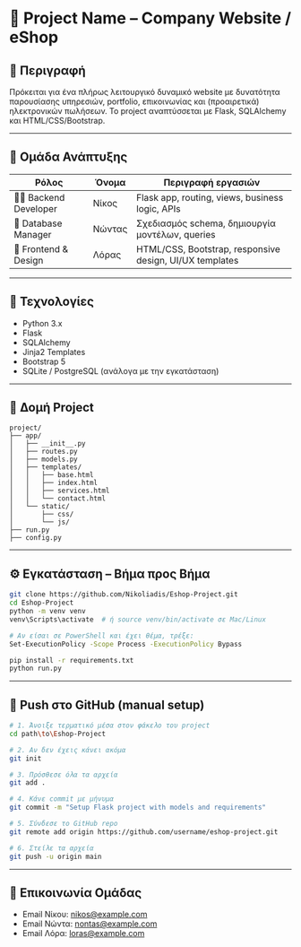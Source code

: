 # 🔧 Project Name – Company Website / eShop

## 📌 Περιγραφή  
Πρόκειται για ένα πλήρως λειτουργικό δυναμικό website με δυνατότητα παρουσίασης υπηρεσιών, portfolio, επικοινωνίας και (προαιρετικά) ηλεκτρονικών πωλήσεων. Το project αναπτύσσεται με Flask, SQLAlchemy και HTML/CSS/Bootstrap.

---

## 🧠 Ομάδα Ανάπτυξης

| Ρόλος              | Όνομα   | Περιγραφή εργασιών                                      |
|--------------------|---------|----------------------------------------------------------|
| 👨‍💻 Backend Developer | Νίκος   | Flask app, routing, views, business logic, APIs         |
| 🧠 Database Manager  | Νώντας  | Σχεδιασμός schema, δημιουργία μοντέλων, queries         |
| 🎨 Frontend & Design | Λόρας   | HTML/CSS, Bootstrap, responsive design, UI/UX templates |

---

## 🚀 Τεχνολογίες

- Python 3.x  
- Flask  
- SQLAlchemy  
- Jinja2 Templates  
- Bootstrap 5  
- SQLite / PostgreSQL (ανάλογα με την εγκατάσταση)

---

## 📁 Δομή Project

```
project/
├── app/
│   ├── __init__.py
│   ├── routes.py
│   ├── models.py
│   ├── templates/
│   │   ├── base.html
│   │   ├── index.html
│   │   ├── services.html
│   │   └── contact.html
│   └── static/
│       ├── css/
│       └── js/
├── run.py
├── config.py
```

---

## ⚙️ Εγκατάσταση – Βήμα προς Βήμα

```bash
git clone https://github.com/Nikoliadis/Eshop-Project.git
cd Eshop-Project
python -m venv venv
venv\Scripts\activate  # ή source venv/bin/activate σε Mac/Linux

# Αν είσαι σε PowerShell και έχει θέμα, τρέξε:
Set-ExecutionPolicy -Scope Process -ExecutionPolicy Bypass

pip install -r requirements.txt
python run.py
```

---

## 🚀 Push στο GitHub (manual setup)

```bash
# 1. Άνοιξε τερματικό μέσα στον φάκελο του project
cd path\to\Eshop-Project

# 2. Αν δεν έχεις κάνει ακόμα
git init

# 3. Πρόσθεσε όλα τα αρχεία
git add .

# 4. Κάνε commit με μήνυμα
git commit -m "Setup Flask project with models and requirements"

# 5. Σύνδεσε το GitHub repo
git remote add origin https://github.com/username/eshop-project.git

# 6. Στείλε τα αρχεία
git push -u origin main
```

---

## 📩 Επικοινωνία Ομάδας

- Email Νίκου: nikos@example.com  
- Email Νώντα: nontas@example.com  
- Email Λόρα: loras@example.com  

